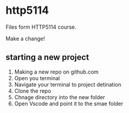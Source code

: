 # http5114

Files form HTTP5114 course.

Make a change!

## starting a new project

1. Making a new repo on github.com
2. Open you terminal
3. Navigate your terminal to project detination
4. Clone the repo
5. Chnage directory into the new folder
6. Open Vscode and point it to the smae folder
